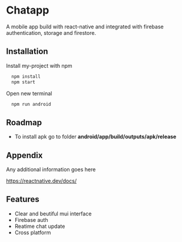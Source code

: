 
# Chatapp

A mobile app build with react-native and integrated with firebase authentication, storage and firestore.


## Installation

Install my-project with npm

```bash
  npm install 
  npm start
```

Open new terminal

```bash
  npm run android
```
## Roadmap

- To install apk go to folder **android/app/build/outputs/apk/release**

## Appendix

Any additional information goes here

https://reactnative.dev/docs/
## Features

- Clear and beutiful mui interface
- Firebase auth
- Reatime chat update
- Cross platform

